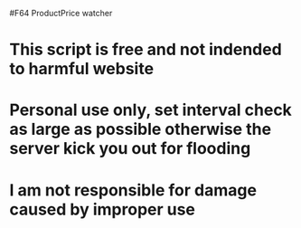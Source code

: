 #F64 ProductPrice watcher

# This script is free and not indended to harmful website
# Personal use only, set interval check as large as possible otherwise the server kick you out for flooding
# I am not responsible for damage caused by improper use
